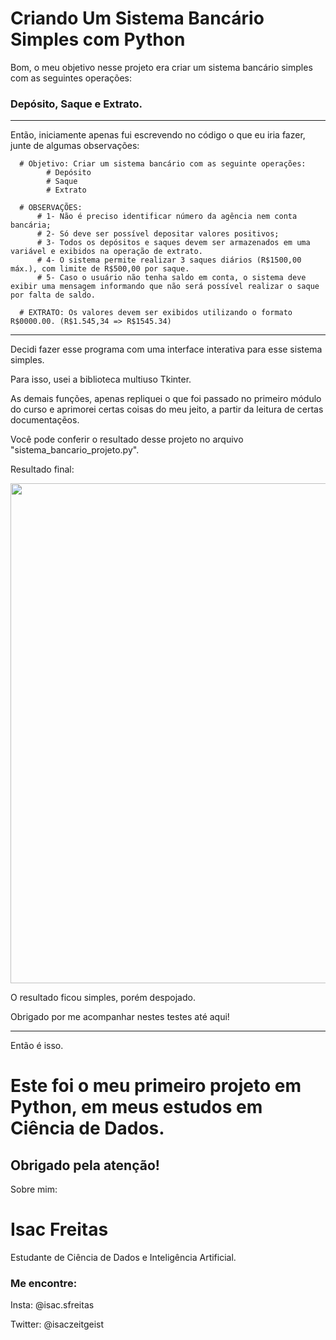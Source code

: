 # Criando Um Sistema Bancário Simples com Python



Bom, o meu objetivo nesse projeto era criar um sistema bancário simples com as seguintes operações:




  ### Depósito, Saque e Extrato.
----------------------------------------



Então, iniciamente apenas fui escrevendo no código o que eu iria fazer, junte de algumas observações:
    
      # Objetivo: Criar um sistema bancário com as seguinte operações:
            # Depósito
            # Saque
            # Extrato
        
      # OBSERVAÇÕES:
          # 1- Não é preciso identificar número da agência nem conta bancária;
          # 2- Só deve ser possível depositar valores positivos;
          # 3- Todos os depósitos e saques devem ser armazenados em uma variável e exibidos na operação de extrato.
          # 4- O sistema permite realizar 3 saques diários (R$1500,00 máx.), com limite de R$500,00 por saque.
          # 5- Caso o usuário não tenha saldo em conta, o sistema deve exibir uma mensagem informando que não será possível realizar o saque por falta de saldo.
      
      # EXTRATO: Os valores devem ser exibidos utilizando o formato R$0000.00. (R$1.545,34 => R$1545.34)

----------------






Decidi fazer esse programa com uma interface interativa para esse sistema simples.






Para isso, usei a biblioteca multiuso Tkinter.



As demais funções, apenas repliquei o que foi passado no primeiro módulo do curso e aprimorei certas coisas do meu jeito, a partir da leitura de certas documentaçẽos.



Você pode conferir o resultado desse projeto no arquivo "sistema_bancario_projeto.py".





Resultado final:




<div align="center">
<img src="https://github.com/IsacFreitaas/projeto-sistema-simples-em-python/assets/65254733/2bd6c1e4-66c3-45d2-a1a4-60d3369c258d" width="800px" />
</div>





O resultado ficou simples, porém despojado.





Obrigado por me acompanhar nestes testes até aqui!

--------------------------

Então é isso.

# Este foi o meu primeiro projeto em Python, em meus estudos em Ciência de Dados.

Obrigado pela atenção!
--------------------------

Sobre mim:
# Isac Freitas
Estudante de Ciência de Dados e Inteligência Artificial.

### Me encontre:

Insta: @isac.sfreitas



Twitter: @isaczeitgeist
